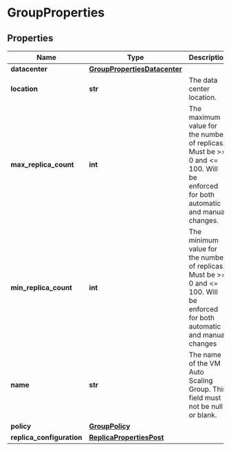 # GroupProperties

## Properties
| Name | Type | Description | Notes |
| ------------ | ------------- | ------------- | ------------- |
| **datacenter** | [**GroupPropertiesDatacenter**](GroupPropertiesDatacenter.md) |  | [optional]  |
| **location** | **str** | The data center location. | [readonly]  |
| **max_replica_count** | **int** | The maximum value for the number of replicas. Must be &gt;&#x3D; 0 and &lt;&#x3D; 100. Will be enforced for both automatic and manual changes. | [optional]  |
| **min_replica_count** | **int** | The minimum value for the number of replicas. Must be &gt;&#x3D; 0 and &lt;&#x3D; 100. Will be enforced for both automatic and manual changes | [optional]  |
| **name** | **str** | The name of the VM Auto Scaling Group. This field must not be null or blank. | [optional]  |
| **policy** | [**GroupPolicy**](GroupPolicy.md) |  | [optional]  |
| **replica_configuration** | [**ReplicaPropertiesPost**](ReplicaPropertiesPost.md) |  | [optional]  |


